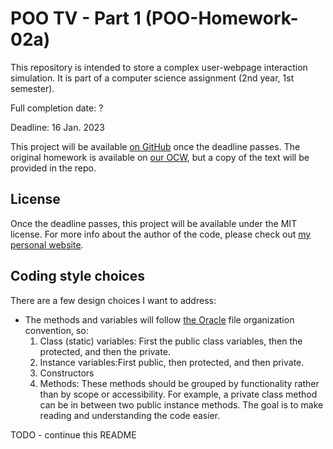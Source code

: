 # POO TV - Part 1 (POO-Homework-02a)

This repository is intended to store a complex user-webpage interaction simulation. It is part of a computer
science assignment (2nd year, 1st semester).

Full completion date: ?

Deadline: 16 Jan. 2023

This project will be available <a href="https://github.com/w1bb/POO-Homework-02b">on GitHub</a> once the deadline passes.
The original homework is available on <a href="https://ocw.cs.pub.ro/courses/poo-ca-cd/teme/proiect/etapa2">our OCW</a>, but a
copy of the text will be provided in the repo.

## License

Once the deadline passes, this project will be available under the MIT license. For more info about the author of the
code, please check out <a href="https://v-vintila.com">my personal website</a>.

## Coding style choices

There are a few design choices I want to address:
* The methods and variables will follow
  <a href="https://www.oracle.com/java/technologies/javase/codeconventions-fileorganization.html">the Oracle</a> file
  organization convention, so:
    1) Class (static) variables: First the public class variables, then the protected, and then the private.
    2) Instance variables:First public, then protected, and then private.
    3) Constructors
    4) Methods: These methods should be grouped by functionality rather than by scope or accessibility. For example, a
       private class method can be in between two public instance methods. The goal is to make reading and understanding the
       code easier.

TODO - continue this README